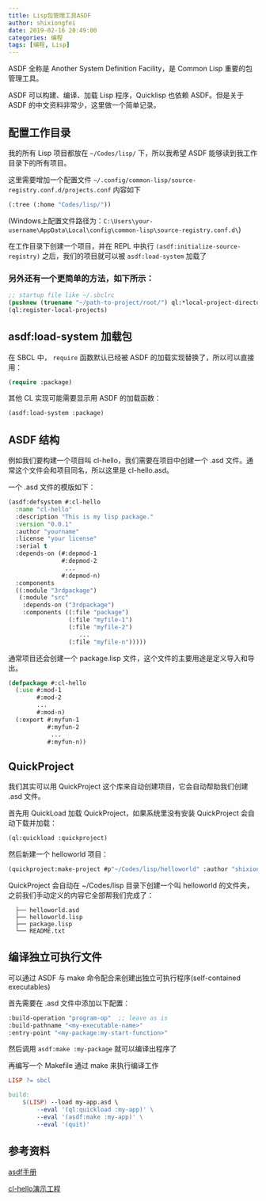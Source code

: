 ```yaml
---
title: Lisp包管理工具ASDF
author: shixiongfei
date: 2019-02-16 20:49:00
categories: 编程
tags: [编程, Lisp]
---
```


ASDF 全称是 Another System Definition Facility，是 Common Lisp 重要的包管理工具。

ASDF 可以构建、编译、加载 Lisp 程序，Quicklisp 也依赖 ASDF。但是关于 ASDF 的中文资料非常少，这里做一个简单记录。

## 配置工作目录

我的所有 Lisp 项目都放在 `~/Codes/lisp/` 下，所以我希望 ASDF 能够读到我工作目录下的所有项目。

这里需要增加一个配置文件 `~/.config/common-lisp/source-registry.conf.d/projects.conf` 内容如下

```lisp
(:tree (:home "Codes/lisp/"))
```

(Windows上配置文件路径为：`C:\Users\your-username\AppData\Local\config\common-lisp\source-registry.conf.d\`)

在工作目录下创建一个项目，并在 REPL 中执行 `(asdf:initialize-source-registry)` 之后，我们的项目就可以被 `asdf:load-system` 加载了

### 另外还有一个更简单的方法，如下所示：

```lisp
;; startup file like ~/.sbclrc
(pushnew (truename "~/path-to-project/root/") ql:*local-project-directories*)
(ql:register-local-projects)
```

## asdf:load-system 加载包

在 SBCL 中， `require` 函数默认已经被 ASDF 的加载实现替换了，所以可以直接用：

```lisp
(require :package)
```

其他 CL 实现可能需要显示用 ASDF 的加载函数：

```lisp
(asdf:load-system :package)
```

## ASDF 结构

例如我们要构建一个项目叫 cl-hello，我们需要在项目中创建一个 .asd 文件。通常这个文件会和项目同名，所以这里是 cl-hello.asd。

一个 .asd 文件的模版如下：

```lisp
(asdf:defsystem #:cl-hello
  :name "cl-hello"
  :description "This is my lisp package."
  :version "0.0.1"
  :author "yourname"
  :license "your license"
  :serial t
  :depends-on (#:depmod-1
               #:depmod-2
                ...
               #:depmod-n)
  :components
  ((:module "3rdpackage")
   (:module "src"
    :depends-on ("3rdpackage")
    :components ((:file "package")
                 (:file "myfile-1")
                 (:file "myfile-2")
                    ...
                 (:file "myfile-n")))))
```

通常项目还会创建一个 package.lisp 文件，这个文件的主要用途是定义导入和导出。

```lisp
(defpackage #:cl-hello
  (:use #:mod-1
        #:mod-2
        ...
        #:mod-n)
  (:export #:myfun-1
           #:myfun-2
            ...
           #:myfun-n))
```

## QuickProject

我们其实可以用 QuickProject 这个库来自动创建项目，它会自动帮助我们创建 .asd 文件。

首先用 QuickLoad 加载 QuickProject，如果系统里没有安装 QuickProject 会自动下载并加载：

```lisp
(ql:quickload :quickproject)
```

然后新建一个 helloworld 项目：

```lisp
(quickproject:make-project #p"~/Codes/lisp/helloworld" :author "shixiongfei")
```

QuickProject 会自动在 ~/Codes/lisp 目录下创建一个叫 helloworld 的文件夹，之前我们手动定义的内容它全部帮我们完成了：

```text
  ├── helloworld.asd
  ├── helloworld.lisp
  ├── package.lisp
  └── README.txt
```

## 编译独立可执行文件

可以通过 ASDF 与 make 命令配合来创建出独立可执行程序(self-contained executables)

首先需要在 .asd 文件中添加以下配置：

```lisp
:build-operation "program-op"  ;; leave as is
:build-pathname "<my-executable-name>"
:entry-point "<my-package:my-start-function>"
```

然后调用 `asdf:make :my-package` 就可以编译出程序了

再编写一个 Makefile 通过 make 来执行编译工作

```makefile
LISP ?= sbcl

build:
	$(LISP) --load my-app.asd \
		--eval '(ql:quickload :my-app)' \
		--eval '(asdf:make :my-app)' \
		--eval '(quit)'
```

## 参考资料

[asdf手册](https://common-lisp.net/project/asdf/asdf.html)

[cl-hello演示工程](https://github.com/shixiongfei/cl-hello)
